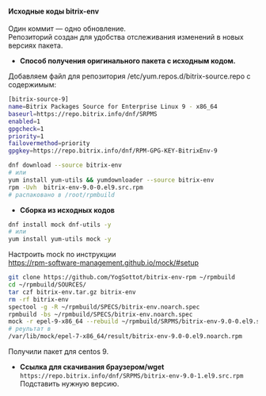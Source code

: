#### Исходные коды bitrix-env

Один коммит — одно обновление.  
Репозиторий создан для удобства отслеживания изменений в новых версиях пакета.  

* **Способ получения оригинального пакета с исходным кодом.**  

Добавляем файл для репозитория /etc/yum.repos.d/bitrix-source.repo с содержимым:  
```bash
[bitrix-source-9]
name=Bitrix Packages Source for Enterprise Linux 9 - x86_64
baseurl=https://repo.bitrix.info/dnf/SRPMS
enabled=1
gpgcheck=1
priority=1
failovermethod=priority
gpgkey=https://repo.bitrix.info/dnf/RPM-GPG-KEY-BitrixEnv-9
```
```bash
dnf download --source bitrix-env
# или
yum install yum-utils && yumdownloader --source bitrix-env
rpm -Uvh  bitrix-env-9.0-0.el9.src.rpm
# распаковано в /root/rpmbuild
```

* **Сборка из исходных кодов**  

```bash
dnf install mock dnf-utils -y
# или
yum install yum-utils mock -y
```
Настроить mock по инструкции  
https://rpm-software-management.github.io/mock/#setup  

```bash
git clone https://github.com/YogSottot/bitrix-env-rpm ~/rpmbuild
cd ~/rpmbuild/SOURCES/
tar czf bitrix-env.tar.gz bitrix-env
rm -rf bitrix-env
spectool -g -R ~/rpmbuild/SPECS/bitrix-env.noarch.spec
rpmbuild -bs ~/rpmbuild/SPECS/bitrix-env.noarch.spec
mock -r epel-9-x86_64 --rebuild ~/rpmbuild/SRPMS/bitrix-env-9.0-0.el9.src.rpm
# реультат в
/var/lib/mock/epel-7-x86_64/result/bitrix-env-9.0-0.el9.noarch.rpm
```


Получили пакет для centos 9.  

* **Ссылка для скачивания браузером/wget**  
  ```https://repo.bitrix.info/dnf/SRPMS/bitrix-env-9.0-1.el9.src.rpm```  
  Подставить нужную версию.
